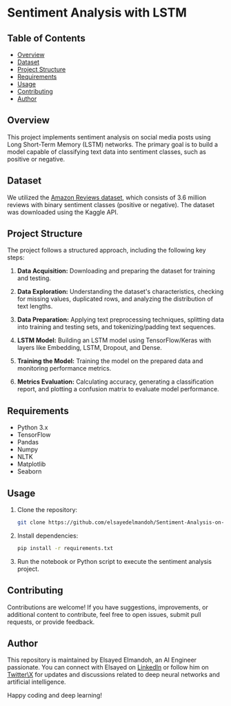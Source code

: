 # Sentiment Analysis with LSTM

## Table of Contents

- [Overview](#overview)
- [Dataset](#dataset)
- [Project Structure](#project-structure)
- [Requirements](#requirements)
- [Usage](#usage)
- [Contributing](#contributing)
- [Author](#author)


## Overview

This project implements sentiment analysis on social media posts using Long Short-Term Memory (LSTM) networks. The primary goal is to build a model capable of classifying text data into sentiment classes, such as positive or negative.

## Dataset

We utilized the [Amazon Reviews dataset](https://www.kaggle.com/bittlingmayer/amazonreviews), which consists of 3.6 million reviews with binary sentiment classes (positive or negative). The dataset was downloaded using the Kaggle API.

## Project Structure

The project follows a structured approach, including the following key steps:

1. **Data Acquisition:** Downloading and preparing the dataset for training and testing.

2. **Data Exploration:** Understanding the dataset's characteristics, checking for missing values, duplicated rows, and analyzing the distribution of text lengths.

3. **Data Preparation:** Applying text preprocessing techniques, splitting data into training and testing sets, and tokenizing/padding text sequences.

4. **LSTM Model:** Building an LSTM model using TensorFlow/Keras with layers like Embedding, LSTM, Dropout, and Dense.

5. **Training the Model:** Training the model on the prepared data and monitoring performance metrics.

6. **Metrics Evaluation:** Calculating accuracy, generating a classification report, and plotting a confusion matrix to evaluate model performance.

## Requirements

- Python 3.x
- TensorFlow
- Pandas
- Numpy
- NLTK
- Matplotlib
- Seaborn

## Usage

1. Clone the repository:

    ```bash
    git clone https://github.com/elsayedelmandoh/Sentiment-Analysis-on-Social-Media-Posts-with-LSTM.git
    ```

2. Install dependencies:

    ```bash
    pip install -r requirements.txt
    ```

3. Run the notebook or Python script to execute the sentiment analysis project.

## Contributing

Contributions are welcome! If you have suggestions, improvements, or additional content to contribute, feel free to open issues, submit pull requests, or provide feedback. 

## Author

This repository is maintained by Elsayed Elmandoh, an AI Engineer passionate. You can connect with Elsayed on [LinkedIn](https://www.linkedin.com/in/elsayed-elmandoh-77544428a/) or follow him on [Twitter\X](https://x.com/aang0007) for updates and discussions related to deep neural networks and artificial intelligence.

Happy coding and deep learning!
